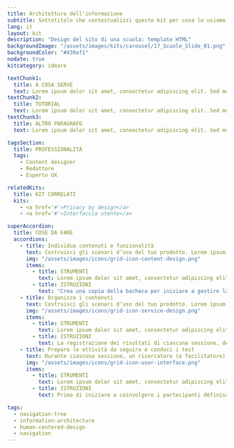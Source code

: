 ```yaml
---
title: Architettura dell'informazione
subtitle: Sottotitolo che contestualizzi questo kit per cosa lo usiamo e dove, frase chiave contestualizzare in tre righe al massimo deve capirsi
lang: it
layout: kit
description: "Design del sito di una scuola: template HTML"
backgroundImage: "/assets/images/kits/carousel/17_Scuole_Slide_01.png"
backgroundColor: "#439af1"
nodate: true
kitcategory: ideare

textChunk1:
  title: A COSA SERVE
  text: Lorem ipsum dolor sit amet, consectetur adipiscing elit. Sed morbi commodo, massa lorem tincidunt in. Enim pulvinar vel lobortis morbi morbi est convallis. Et ipsum est iaculis scelerisque mollis at. Cursus facilisis amet nunc lobortis sagittis. Etiam quam diam ipsum dignissim. Proin ac nascetur scelerisque adipiscing amet velit. Semper pharetra, ipsum massa volutpat vestibulum neque, etiam tortor. Proin ac nnbmvnbvnbvnbnascetur scelerisque adipiscing amet velit. Semper pharetra, ipsum massa volutpat vestibulum neque, etiam tortor. Proin ac nnbmvnbvnbvnbnascetur scelerisque adipiscing amet velit. Semper pharetra, ipsum massa volutpat vestibulum neque, etiam tortor.
textChunk2:
  title: TUTORIAL
  text: Lorem ipsum dolor sit amet, consectetur adipiscing elit. Sed morbi commodo, massa lorem tincidunt in. Enim pulvinar vel lobortis morbi morbi est convallis. Et ipsum est iaculis scelerisque mollis at. Cursus facilisis amet nunc lobortis sagittis. Etiam quam diam ipsum dignissim. Proin ac nascetur scelerisque adipiscing amet velit. Semper pharetra, ipsum massa volutpat vestibulum neque, etiam tortor. Proin ac nnbmvnbvnbvnbnascetur scelerisque adipiscing amet velit. Semper pharetra, ipsum massa volutpat vestibulum neque, etiam tortor. Proin ac nnbmvnbvnbvnbnascetur scelerisque adipiscing amet velit. Semper pharetra, ipsum massa volutpat vestibulum neque, etiam tortor.
textChunk3:
  title: ALTRO PARAGRAFO
  text: Lorem ipsum dolor sit amet, consectetur adipiscing elit. Sed morbi commodo, massa lorem tincidunt in. Enim pulvinar vel lobortis morbi morbi est convallis. Et ipsum est iaculis scelerisque mollis at. Cursus facilisis amet nunc lobortis sagittis. Etiam quam diam ipsum dignissim. Proin ac nascetur scelerisque adipiscing amet velit. Semper pharetra, ipsum massa volutpat vestibulum neque, etiam tortor. Proin ac nnbmvnbvnbvnbnascetur scelerisque adipiscing amet velit. Semper pharetra, ipsum massa volutpat vestibulum neque, etiam tortor. Proin ac nnbmvnbvnbvnbnascetur scelerisque adipiscing amet velit. Semper pharetra, ipsum massa volutpat vestibulum neque, etiam tortor.

tagsSection:
  title: PROFESSIONALITÀ
  tags:
    - Content designer
    - Redattore
    - Esperto UX

relatedKits:
  title: KIT CORRELATI
  kits:
    - <a href='#'>Privacy by design</a>
    - <a href='#'>Interfaccia utente</a>

superAccordion:
  title: COSE DA FARE
  accordions:
    - title: Individua contenuti e funzionalità
      text: Costruisci gli scenari d’uso del tuo prodotto. Lorem ipsum dolor sit amet, consectetur adipiscing elit. Sed morbi commodo, massa lorem tincidunt in. Enim pulvinar vel lobortis morbi morbi est convallis. Lorem ipsum dolor sit amet, consectetur adipiscing elit. Scelerisque metus, duis nibh phasellus tincidunt. Diam orci, sit elit sit volutpat facilisi. Pharetra, viverra et viverra bibendum erat vitae integer vehicula enim. Neque, ut tempor integer tortor dui mauris, volutpat. Turpis tellus purus montes, sed euismod integer.
      img: "/assets/images/icons/grid-icon-content-design.png"
      items:
        - title: STRUMENTI
          text: Lorem ipsum dolor sit amet, consectetur adipiscing elit. Sed morbi commodo, massa lorem tincidunt in. Enim pulvinar vel lobortis morbi morbi est convallis. Et ipsum est iaculis scelerisque mollis at. Cursus facilisis amet nunc lobortis sagittis.
        - title: ISTRUZIONI
          text: "Crea una copia della bacheca per iniziare a gestire la tua attività SEO: aggiungi le schede con le varie attività da svolgere e assegna ciascuna attività a uno o più membri del tuo team. Sposta le schede nella colonna dedicata alle attività completate man mano che vengono portate a termine."
    - title: Organizza i contenuti
      text: Costruisci gli scenari d’uso del tuo prodotto. Lorem ipsum dolor sit amet, consectetur adipiscing elit. Sed morbi commodo, massa lorem tincidunt in. Enim pulvinar vel lobortis morbi morbi est convallis. Lorem ipsum dolor sit amet, consectetur adipiscing elit. Scelerisque metus, duis nibh phasellus tincidunt. Diam orci, sit elit sit volutpat facilisi. Pharetra, viverra et viverra bibendum erat vitae integer vehicula enim. Neque, ut tempor integer tortor dui mauris, volutpat. Turpis tellus purus montes, sed euismod integer.
      img: "/assets/images/icons/grid-icon-service-design.png"
      items:
        - title: STRUMENTI
          text: Lorem ipsum dolor sit amet, consectetur adipiscing elit. Sed morbi commodo, massa lorem tincidunt in. Enim pulvinar vel lobortis morbi morbi est convallis. Et ipsum est iaculis scelerisque mollis at. Cursus facilisis amet nunc lobortis sagittis.
        - title: ISTRUZIONI
          text: La registrazione dei risultati di ciascuna sessione, debitamente anonimizzati, è necessaria per redigere un report finale dell’attività, ovvero un documento che mette in luce gli aspetti funzionanti e/o critici dell’esperienza d’uso attuale sulla base dei dati raccolti.
    - title: Prepara le attività da seguire e conduci i test
      text: Durante ciascuna sessione, un ricercatore (o facilitatore) affianca il partecipante, descrivendo i task da svolgere, osservando l’interazione in modo diretto (senza interruzioni) e aspettando il termine di ogni operazione per approfondire con ulteriori domande.
      img: "/assets/images/icons/grid-icon-user-interface.png"
      items:
        - title: STRUMENTI
          text: Lorem ipsum dolor sit amet, consectetur adipiscing elit. Sed morbi commodo, massa lorem tincidunt in. Enim pulvinar vel lobortis morbi morbi est convallis. Et ipsum est iaculis scelerisque mollis at. Cursus facilisis amet nunc lobortis sagittis.
        - title: ISTRUZIONI
          text: Prima di iniziare a coinvolgere i partecipanti definisci un piano di massima per assicurarti di andare nella giusta direzione durante le sessioni, e poter elaborare risultati utili all’obiettivo della ricerca.

tags:
  - navigation-tree
  - information-architecture
  - human-centered-design
  - navigation
---
```

